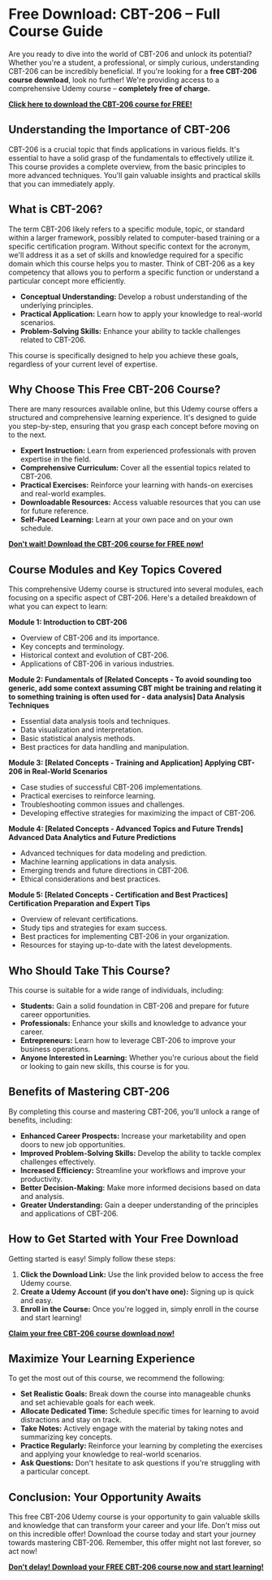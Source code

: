 # Free Download: CBT-206 – Full Course Guide

Are you ready to dive into the world of CBT-206 and unlock its potential? Whether you're a student, a professional, or simply curious, understanding CBT-206 can be incredibly beneficial. If you're looking for a **free CBT-206 course download**, look no further! We're providing access to a comprehensive Udemy course – **completely free of charge.**

[**Click here to download the CBT-206 course for FREE!**](https://udemywork.com/cbt-206)

## Understanding the Importance of CBT-206

CBT-206 is a crucial topic that finds applications in various fields.  It's essential to have a solid grasp of the fundamentals to effectively utilize it.  This course provides a complete overview, from the basic principles to more advanced techniques.  You'll gain valuable insights and practical skills that you can immediately apply.

## What is CBT-206?

The term CBT-206 likely refers to a specific module, topic, or standard within a larger framework, possibly related to computer-based training or a specific certification program. Without specific context for the acronym, we'll address it as a set of skills and knowledge required for a specific domain which this course helps you to master.  Think of CBT-206 as a key competency that allows you to perform a specific function or understand a particular concept more efficiently.

*   **Conceptual Understanding:** Develop a robust understanding of the underlying principles.
*   **Practical Application:** Learn how to apply your knowledge to real-world scenarios.
*   **Problem-Solving Skills:** Enhance your ability to tackle challenges related to CBT-206.

This course is specifically designed to help you achieve these goals, regardless of your current level of expertise.

## Why Choose This Free CBT-206 Course?

There are many resources available online, but this Udemy course offers a structured and comprehensive learning experience. It's designed to guide you step-by-step, ensuring that you grasp each concept before moving on to the next.

*   **Expert Instruction:** Learn from experienced professionals with proven expertise in the field.
*   **Comprehensive Curriculum:** Cover all the essential topics related to CBT-206.
*   **Practical Exercises:** Reinforce your learning with hands-on exercises and real-world examples.
*   **Downloadable Resources:** Access valuable resources that you can use for future reference.
*   **Self-Paced Learning:** Learn at your own pace and on your own schedule.

[**Don't wait! Download the CBT-206 course for FREE now!**](https://udemywork.com/cbt-206)

## Course Modules and Key Topics Covered

This comprehensive Udemy course is structured into several modules, each focusing on a specific aspect of CBT-206. Here's a detailed breakdown of what you can expect to learn:

**Module 1: Introduction to CBT-206**

*   Overview of CBT-206 and its importance.
*   Key concepts and terminology.
*   Historical context and evolution of CBT-206.
*   Applications of CBT-206 in various industries.

**Module 2: Fundamentals of [Related Concepts - To avoid sounding too generic, add some context assuming CBT might be training and relating it to something training is often used for - data analysis] Data Analysis Techniques**

*   Essential data analysis tools and techniques.
*   Data visualization and interpretation.
*   Basic statistical analysis methods.
*   Best practices for data handling and manipulation.

**Module 3: [Related Concepts - Training and Application] Applying CBT-206 in Real-World Scenarios**

*   Case studies of successful CBT-206 implementations.
*   Practical exercises to reinforce learning.
*   Troubleshooting common issues and challenges.
*   Developing effective strategies for maximizing the impact of CBT-206.

**Module 4: [Related Concepts - Advanced Topics and Future Trends] Advanced Data Analytics and Future Predictions**

*   Advanced techniques for data modeling and prediction.
*   Machine learning applications in data analysis.
*   Emerging trends and future directions in CBT-206.
*   Ethical considerations and best practices.

**Module 5: [Related Concepts - Certification and Best Practices] Certification Preparation and Expert Tips**

*   Overview of relevant certifications.
*   Study tips and strategies for exam success.
*   Best practices for implementing CBT-206 in your organization.
*   Resources for staying up-to-date with the latest developments.

## Who Should Take This Course?

This course is suitable for a wide range of individuals, including:

*   **Students:** Gain a solid foundation in CBT-206 and prepare for future career opportunities.
*   **Professionals:** Enhance your skills and knowledge to advance your career.
*   **Entrepreneurs:** Learn how to leverage CBT-206 to improve your business operations.
*   **Anyone Interested in Learning:** Whether you're curious about the field or looking to gain new skills, this course is for you.

## Benefits of Mastering CBT-206

By completing this course and mastering CBT-206, you'll unlock a range of benefits, including:

*   **Enhanced Career Prospects:**  Increase your marketability and open doors to new job opportunities.
*   **Improved Problem-Solving Skills:** Develop the ability to tackle complex challenges effectively.
*   **Increased Efficiency:** Streamline your workflows and improve your productivity.
*   **Better Decision-Making:** Make more informed decisions based on data and analysis.
*   **Greater Understanding:** Gain a deeper understanding of the principles and applications of CBT-206.

## How to Get Started with Your Free Download

Getting started is easy! Simply follow these steps:

1.  **Click the Download Link:** Use the link provided below to access the free Udemy course.
2.  **Create a Udemy Account (if you don't have one):**  Signing up is quick and easy.
3.  **Enroll in the Course:**  Once you're logged in, simply enroll in the course and start learning!

[**Claim your free CBT-206 course download now!**](https://udemywork.com/cbt-206)

## Maximize Your Learning Experience

To get the most out of this course, we recommend the following:

*   **Set Realistic Goals:**  Break down the course into manageable chunks and set achievable goals for each week.
*   **Allocate Dedicated Time:**  Schedule specific times for learning to avoid distractions and stay on track.
*   **Take Notes:**  Actively engage with the material by taking notes and summarizing key concepts.
*   **Practice Regularly:**  Reinforce your learning by completing the exercises and applying your knowledge to real-world scenarios.
*   **Ask Questions:**  Don't hesitate to ask questions if you're struggling with a particular concept.

## Conclusion: Your Opportunity Awaits

This free CBT-206 Udemy course is your opportunity to gain valuable skills and knowledge that can transform your career and your life. Don't miss out on this incredible offer!  Download the course today and start your journey towards mastering CBT-206. Remember, this offer might not last forever, so act now!

[**Don't delay! Download your FREE CBT-206 course now and start learning!**](https://udemywork.com/cbt-206)
